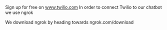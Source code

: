 Sign up for free on www.twilio.com
In order to connect Twilio to our chatbot we use ngrok

We download ngrok by heading towards ngrok.com/download
